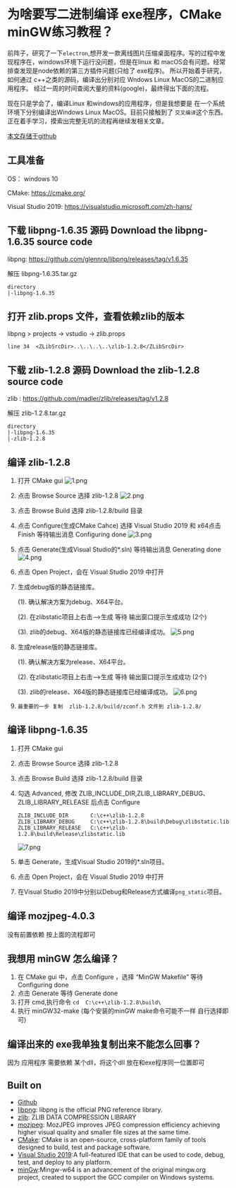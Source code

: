 # 为啥要写二进制编译 exe程序，CMake minGW练习教程？

前阵子，研究了一下`electron`,想开发一款离线图片压缩桌面程序。写的过程中发现程序在，windows环境下运行没问题，但是在linux 和 macOS会有问题。经常排查发现是node依赖的第三方插件问题(只给了 exe程序)。
所以开始着手研究，如何通过 c++之类的源码，编译出分别对应 Wndows Linux  MacOS的二进制应用程序。
经过一周的时间查阅大量的资料(google)，最终得出下面的流程。

现在只是学会了，编译Linux 和windows的应用程序，但是我想要是 在一个系统环境下分别编译出Windows Linux  MacOS。目前只接触到了 `交叉编译`这个东西。正在着手学习，摸索出完整无坑的流程再继续发相关文章。


[本文存储于github](https://github.com/AlanSean/cmake-backUp)

## 工具准备 

OS： windows 10

CMake: https://cmake.org/

Visual Studio 2019: https://visualstudio.microsoft.com/zh-hans/

## 下载 libpng-1.6.35 源码    Download the libpng-1.6.35 source code

libpng: https://github.com/glennrp/libpng/releases/tag/v1.6.35

解压 libpng-1.6.35.tar.gz

```
directory
|-libpng-1.6.35

```
## 打开 zlib.props  文件，查看依赖zlib的版本

libpng > projects -> vstudio ->  zlib.props 

```
line 34  <ZLibSrcDir>..\..\..\..\zlib-1.2.8</ZLibSrcDir>
```

## 下载 zlib-1.2.8 源码  Download the zlib-1.2.8 source code

zlib : https://github.com/madler/zlib/releases/tag/v1.2.8

解压 zlib-1.2.8.tar.gz
```
directory
|-libpng-1.6.35
|-zlib-1.2.8

```

## 编译 zlib-1.2.8

1. 打开 CMake gui
![1.png](https://p6-juejin.byteimg.com/tos-cn-i-k3u1fbpfcp/6f187ca2fc2a4d0589c54fe16c075ecb~tplv-k3u1fbpfcp-watermark.image)

2. 点击 Browse Source 选择 zlib-1.2.8 
![2.png](https://p1-juejin.byteimg.com/tos-cn-i-k3u1fbpfcp/6f187ca2fc2a4d0589c54fe16c075ecb~tplv-k3u1fbpfcp-watermark.image)
3. 点击 Browse Build 选择 zlib-1.2.8/build 目录

4. 点击 Configure(生成CMake Cahce) 选择 Visual Studio 
2019 和 x64点击 Finish 等待输出消息  Configuring done
![3.png](https://p9-juejin.byteimg.com/tos-cn-i-k3u1fbpfcp/6f187ca2fc2a4d0589c54fe16c075ecb~tplv-k3u1fbpfcp-watermark.image)
5. 点击 Generate(生成Visual Studio的*.sln)  等待输出消息 Generating  done
![4.png](https://p1-juejin.byteimg.com/tos-cn-i-k3u1fbpfcp/6f187ca2fc2a4d0589c54fe16c075ecb~tplv-k3u1fbpfcp-watermark.image)
6. 点击 Open Project，会在 Visual Studio 
2019 中打开

7. 生成debug版的静态链接库。
   
    (1). 确认解决方案为debug、X64平台。
    
    (2). 在zlibstatic项目上右击–>生成  等待 输出窗口提示生成成功 (2个)

    (3). zlib的debug、X64版的静态链接库已经编译成功。
    ![5.png](https://p6-juejin.byteimg.com/tos-cn-i-k3u1fbpfcp/6f187ca2fc2a4d0589c54fe16c075ecb~tplv-k3u1fbpfcp-watermark.image)

8. 生成release版的静态链接库。

    (1). 确认解决方案为release、X64平台。

    (2). 在zlibstatic项目上右击–>生成  等待 输出窗口提示生成成功 (2个)

    (3). zlib的release、X64版的静态链接库已经编译成功。
    ![6.png](https://p1-juejin.byteimg.com/tos-cn-i-k3u1fbpfcp/6f187ca2fc2a4d0589c54fe16c075ecb~tplv-k3u1fbpfcp-watermark.image)

9. `最重要的一步 复制  zlib-1.2.8/build/zconf.h 文件到 zlib-1.2.8/`

## 编译 libpng-1.6.35

1. 打开 CMake gui

2. 点击 Browse Source 选择 zlib-1.2.8 

3. 点击 Browse Build 选择 zlib-1.2.8/build 目录

4. 勾选 Advanced, 修改 ZLIB_INCLUDE_DIR,ZLIB_LIBRARY_DEBUG、ZLIB_LIBRARY_RELEASE 后点击 Configure

    ```
    ZLIB_INCLUDE_DIR       C:\c++\zlib-1.2.8
    ZLIB_LIBRARY_DEBUG     C:\c++\zlib-1.2.8\build\Debug\zlibstatic.lib
    ZLIB_LIBRARY_RELEASE   C:\c++\zlib-1.2.8\build\Release\zlibstatic.lib
    ```
    ![7.png](https://p1-juejin.byteimg.com/tos-cn-i-k3u1fbpfcp/6f187ca2fc2a4d0589c54fe16c075ecb~tplv-k3u1fbpfcp-watermark.image)
5. 单击 Generate，生成Visual Studio 2019的*.sln项目。
6. 点击 Open Project，会在 Visual Studio 2019 中打开

7. 在Visual Studio 2019中分别以Debug和Release方式编译`png_static`项目。



## 编译 mozjpeg-4.0.3

 没有前置依赖  按上面的流程即可

## 我想用 minGW 怎么编译？

1. 在 CMake gui 中，点击 Configure ，选择 “MinGW Makefile” 等待  Configuring done
2. 点击 Generate 等待  Generate done
3. 打开 cmd,执行命令 `cd  C:\c++\zlib-1.2.8\build\`
4. 执行 minGW32-make (每个安装的minGW make命令可能不一样 自行选择即可)


## 编译出来的 exe我单独复制出来不能怎么回事？

因为 应用程序 需要依赖 某个dll，将这个dll 放在和exe程序同一位置即可


## Built on
 - [Github](https://github.com/AlanSean/cmake-backUp)
 - [libpng](http://www.libpng.org/pub/png/libpng.html): libpng is the official PNG reference library. 
 - [zlib](https://github.com/madler/zlib): ZLIB DATA COMPRESSION LIBRARY
 - [mozjpeg](https://github.com/mozilla/mozjpeg): MozJPEG improves JPEG compression efficiency achieving higher visual quality and smaller file sizes at the same time.
 - [CMake](https://cmake.org/): CMake is an open-source, cross-platform family of tools designed to build, test and package software.
 - [Visual Studio 2019](https://visualstudio.microsoft.com/):A full-featured IDE that can be used to code, debug, test, and deploy to any platform.
 - [minGw](http://mingw-w64.org/doku.php):Mingw-w64 is an advancement of the original mingw.org project, created to support the GCC compiler on Windows systems. 
